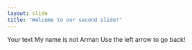```yaml
---
layout: slide
title: "Welcome to our second slide!"
---
```

Your text My name is not Arman 
Use the left arrow to go back!
